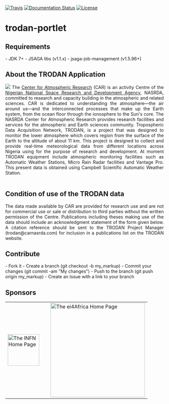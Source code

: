 [![Travis](http://img.shields.io/travis/csgf/trodan-portlet/master.png)](https://travis-ci.org/csgf/trodan-portlet)
[![Documentation Status](https://readthedocs.org/projects/csgf/badge/?version=latest)](http://csgf.readthedocs.org)
[![License](https://img.shields.io/github/license/csgf/trodan-portlet.svg?style?flat)](http://www.apache.org/licenses/LICENSE-2.0.txt)

# trodan-portlet

<h2>Requirements</h2>
- JDK 7+
- JSAGA libs (v1.1.x)
- jsaga-job-management (v1.5.96+)
 
<h2>About the TRODAN Application</h2>
<p align="justify">
<img src="http://airqualitynigeria.weebly.com/uploads/2/5/9/7/25979111/___128916.jpg" border="0">
The <a href="http://www.carnasrda.com/">Center for Atmospheric Research</a> (CAR) is an activity Centre of the <a href="http://nasrda.gov.ng/en/portal/">Nigerian National Space Research and Development Agency</a>, NASRDA, committed to research and capacity building in the atmospheric and related sciences. CAR is dedicated to understanding the atmosphere—the air around us—and the interconnected processes that make up the Earth system, from the ocean floor through the ionosphere to the Sun's core. The NASRDA Center for Atmospheric Research provides research facilities and services for the atmospheric and Earth sciences community. Tropospheric Data Acquisition Network, TRODAN, is a project that was designed to monitor the lower atmosphere which covers region from the surface of the Earth to the altitude of about 11 km. This project is designed to collect and provide real-time meteorological data from different locations across Nigeria using for the purpose of research and development. At moment TRODAN equipment include atmospheric monitoring facilities such as Automatic Weather Stations, Micro Rain Radar facilities and Vantage Pro. This present data is obtained using Campbell Scientific Automatic Weather Station.</br><br/>
</p>

<h2>Condition of use of the TRODAN data</h2>
<p align="justify">
The data made available by CAR are provided for research use and are not for commercial use or sale or distribution to third parties without the written permission of the Centre. Publications including theses making use of the data should include an acknowledgment statement of the form given below. A citation reference should be sent to the TRODAN Project Manager (trodan@carnasrda.com) for inclusion in a publications list on the TRODAN website.
</p>

<h2>Contribute</h2>
- Fork it
- Create a branch (git checkout -b my_markup)
- Commit your changes (git commit -am "My changes")
- Push to the branch (git push origin my_markup)
- Create an Issue with a link to your branch
 
<h2>Sponsors</h2>
<p align="justify">
<table border=0>
<tr>
<td><a href="http://www.infn.it/"><img width="100" src="http://www.infn.it/logo/weblogo1b.gif" border="0" title="The INFN Home Page"></a></td>
<td>&nbsp;</td>
<td><a href="http://ei4africa.eu"><img width="300" src="http://ei4africa.eu/files/2013/04/eI4africa_logo.png" border="0" title="The ei4Africa Home Page"></a></td>
</tr>
</table>
</p>

